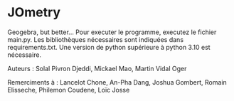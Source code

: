 # JOmetry
Geogebra, but better...
Pour executer le programme, executez le fichier main.py. 
Les bibliothèques nécessaires sont indiquées dans requirements.txt.
Une version de python supérieure à python 3.10 est nécessaire.


Auteurs : Solal Pivron Djeddi, Mickael Mao, Martin Vidal Oger

Remerciments à : Lancelot Chone, An-Pha Dang, Joshua Gombert, Romain Elisseche, Philemon Coudene, Loïc Josse
